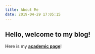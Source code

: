 ```yaml
---
title: About Me
date: 2019-04-29 17:05:15
---
```


## Hello, welcome to my blog!

Here is my **[academic page](https://xk-huang.github.io/)**!

<!-- - I'm Xiaoke Huang, an undergraduate from BNU CS. Here are my [personal page](https://xk-huang.github.io/) and  [résumé (old)](/blog/uploads/resume.pdf)
- I'm exploring ~~Face Recognition & Model Quantization~~ **Neural Rendering & Ordinal Regression**  right now.
- I like participating in programming contests! (Though I'm far from being an expert)
- Feel free to drop me an e-mail (xiaokehuang [at] foxmail [dot] com)
- I'm a chocoholic. Bean-to-bar chocolate is my favourite -->
